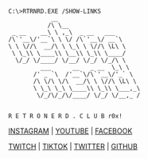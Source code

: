 ```

C:\>RTRNRD.EXE /SHOW-LINKS
            __
           /\ \__
 _ __    __\ \ ,_\  _ __   ___
/\`'__\/'__`\ \ \/ /\`'__\/ __`\
\ \ \//\  __/\ \ \_\ \ \//\ \L\ \
 \ \_\\ \____\\ \__\\ \_\\ \____/
  \/_/ \/____/ \/__/ \/_/ \/_/\ \
         ___      __   _ __  \_\ \
       /' _ `\  /'__`\/\`'__\/'_` \
       /\ \/\ \/\  __/\ \ \//\ \L\ \
       \ \_\ \_\ \____\\ \_\\ \___,_\
        \/_/\/_/\/____/ \/_/ \/__,_ /


R E T R O N E R D . C L U B r0x!

```


[INSTAGRAM](https://www.instagram.com/retronerd.club/) | [YOUTUBE](https://www.youtube.com/@retronerd_club) | [FACEBOOK](https://www.facebook.com/retronerd.club)

[TWITCH](https://www.twitch.tv/retronerd_club) | [TIKTOK](https://www.tiktok.com/@sh4p3) | [TWITTER](https://twitter.com/retronerd_club) | [GITHUB](https://github.com/retronerd-club)






